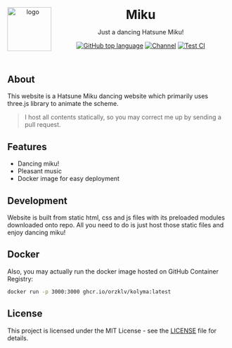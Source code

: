 <header>
<img src="https://www.orzklv.uz/favicons/pinned.svg" alt="logo" height="100" align="left">
<h1 style="display: inline">Miku</h1>

Just a dancing Hatsune Miku!

[![GitHub top language](https://img.shields.io/github/languages/top/orzklv/kolyma?style=flat-square&logo=github)](https://github.com/orzklv/kolyma)
[![Channel](https://img.shields.io/badge/Chat-grey?style=flat-square&logo=telegram)](https://t.me/orzklvb)
[![Test CI](https://github.com/orzklv/kolyma/actions/workflows/build.yml/badge.svg)](https://github.com/orzklv/kolyma/actions/workflows/build.yml)

</header>

## About

This website is a Hatsune Miku dancing website which primarily uses three.js
library to animate the scheme.

> I host all contents statically, so you may correct me up by sending a pull
> request.

## Features

- Dancing miku!
- Pleasant music
- Docker image for easy deployment

## Development

Website is built from static html, css and js files with its preloaded modules downloaded onto repo.
All you need to do is just host those static files and enjoy dancing miku!

## Docker

Also, you may actually run the docker image hosted on GitHub Container Registry:

```bash
docker run -p 3000:3000 ghcr.io/orzklv/kolyma:latest
```

## License

This project is licensed under the MIT License - see the [LICENSE](LICENSE) file
for details.

